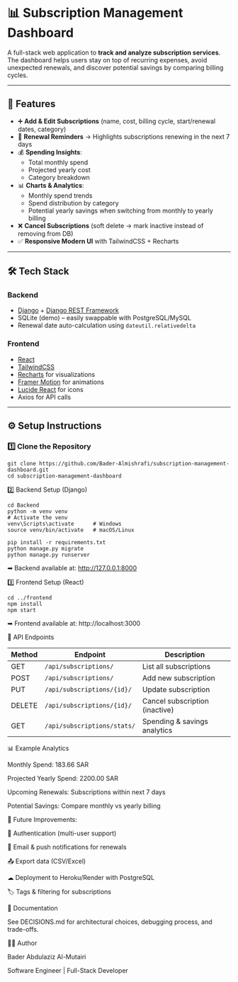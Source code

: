 # 📊 Subscription Management Dashboard

A full-stack web application to **track and analyze subscription services**.  
The dashboard helps users stay on top of recurring expenses, avoid unexpected renewals, and discover potential savings by comparing billing cycles.

---

## 🚀 Features

- ➕ **Add & Edit Subscriptions** (name, cost, billing cycle, start/renewal dates, category)
- 📅 **Renewal Reminders** → Highlights subscriptions renewing in the next 7 days
- 💰 **Spending Insights**:
  - Total monthly spend
  - Projected yearly cost
  - Category breakdown
- 📊 **Charts & Analytics**:
  - Monthly spend trends
  - Spend distribution by category
  - Potential yearly savings when switching from monthly to yearly billing
- ❌ **Cancel Subscriptions** (soft delete → mark inactive instead of removing from DB)
- ✅ **Responsive Modern UI** with TailwindCSS + Recharts

---

## 🛠️ Tech Stack

### Backend
- [Django](https://www.djangoproject.com/) + [Django REST Framework](https://www.django-rest-framework.org/)
- SQLite (demo) – easily swappable with PostgreSQL/MySQL
- Renewal date auto-calculation using `dateutil.relativedelta`

### Frontend
- [React](https://react.dev/)
- [TailwindCSS](https://tailwindcss.com/)
- [Recharts](https://recharts.org/en-US/) for visualizations
- [Framer Motion](https://www.framer.com/motion/) for animations
- [Lucide React](https://lucide.dev/) for icons
- Axios for API calls

---

## ⚙️ Setup Instructions

### 1️⃣ Clone the Repository
```
git clone https://github.com/Bader-Almishrafi/subscription-management-dashboard.git
cd subscription-management-dashboard
```
2️⃣ Backend Setup (Django)
```
cd Backend
python -m venv venv
# Activate the venv
venv\Scripts\activate      # Windows
source venv/bin/activate   # macOS/Linux

pip install -r requirements.txt
python manage.py migrate
python manage.py runserver
```
➡ Backend available at: http://127.0.0.1:8000

3️⃣ Frontend Setup (React)
```
cd ../frontend
npm install
npm start
```
➡ Frontend available at: http://localhost:3000

📡 API Endpoints

| Method | Endpoint                    | Description                    |
| ------ | --------------------------- | ------------------------------ |
| GET    | `/api/subscriptions/`       | List all subscriptions         |
| POST   | `/api/subscriptions/`       | Add new subscription           |
| PUT    | `/api/subscriptions/{id}/`  | Update subscription            |
| DELETE | `/api/subscriptions/{id}/`  | Cancel subscription (inactive) |
| GET    | `/api/subscriptions/stats/` | Spending & savings analytics   |

📊 Example Analytics

Monthly Spend: 183.66 SAR

Projected Yearly Spend: 2200.00 SAR

Upcoming Renewals: Subscriptions within next 7 days

Potential Savings: Compare monthly vs yearly billing

🔮 Future Improvements:

🔐 Authentication (multi-user support)

📧 Email & push notifications for renewals

📤 Export data (CSV/Excel)

☁ Deployment to Heroku/Render with PostgreSQL

🏷️ Tags & filtering for subscriptions

📖 Documentation

See DECISIONS.md for architectural choices, debugging process, and trade-offs.

👨‍💻 Author

Bader Abdulaziz Al-Mutairi

Software Engineer | Full-Stack Developer 
